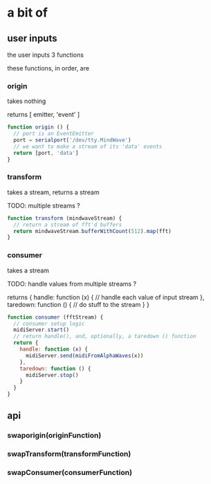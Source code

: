 # a bit of

## user inputs

the user inputs 3 functions

these functions, in order, are

### origin

takes nothing

returns [ emitter, 'event' ]

```javascript
function origin () {
  // port is an EventEmitter
  port = serialport('/dev/tty.MindWave')
  // we want to make a stream of its 'data' events
  return [port, 'data']
}
```

### transform

takes a stream, returns a stream

TODO: multiple streams ?

```javascript
function transform (mindwaveStream) {
  // return a stream of fft'd buffers 
  return mindwaveStream.bufferWithCount(512).map(fft)
}
```

### consumer

takes a stream 

TODO: handle values from multiple streams ?

returns {
  handle: function (x) { // handle each value of input stream },
  taredown: function () { // do stuff to the stream }
}

```javascript
function consumer (fftStream) {
  // consumer setup logic
  midiServer.start()
  // return handle(), and, optionally, a taredown () function
  return {
    handle: function (x) { 
      midiServer.send(midiFromAlphaWaves(x))
    },
    taredown: function () {
      midiServer.stop()
    }
  } 
}
```


## api

### swaporigin(originFunction)

### swapTransform(transformFunction)

### swapConsumer(consumerFunction)


